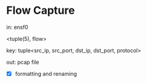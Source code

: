 # Flow Capture

in: ensf0

<tuple(5), flow>

key: tuple<src_ip, src_port, dst_ip, dst_port, protocol>

out: pcap file

- [x] formatting and renaming 